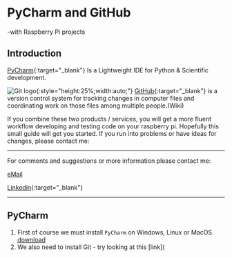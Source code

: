 # PyCharm and GitHub
-with Raspberry Pi projects

## Introduction

[PyCharm](https://www.jetbrains.com/pycharm/download/){:target="_blank"} Is a Lightweight IDE for Python & Scientific development.

![Git logo](https://hanshenrikjeppesen.github.io/ITEK_01_network/doc/images/Git-Logo-2Color.png){:style="height:25%;width:auto;"}
[GitHub](https://github.com/){:target="_blank"} is a version control system for tracking changes in computer files and coordinating work on those files among multiple people.(Wiki)


If you combine these two products / services, you will get a more fluent workflow developing and testing code on your raspberry pi. Hopefully this small guide will get you started. If you run into problems or have ideas for changes, please contact me:

______
For comments and suggestions or more information please contact me:

[eMail](mailto:hans@eaaa.dk)

[Linkedin](https://www.linkedin.com/in/hansjeppesen/){:target="_blank"}

______

## PyCharm


1. First of course we must install ```PyCharm``` on Windows, Linux or MacOS [download](https://www.jetbrains.com/pycharm/download/)
1. We also need to install Git - try looking at this [link](


